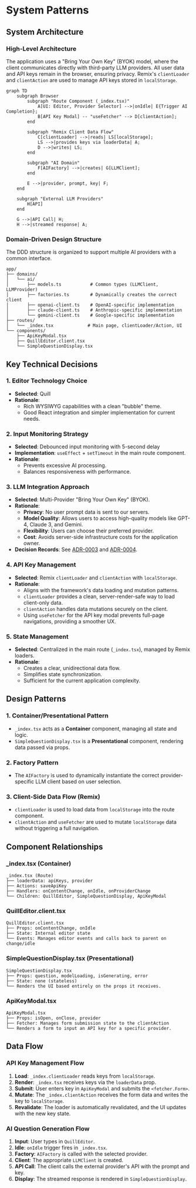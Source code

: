# System Patterns

## System Architecture

### High-Level Architecture

The application uses a "Bring Your Own Key" (BYOK) model, where the client communicates directly with third-party LLM providers. All user data and API keys remain in the browser, ensuring privacy. Remix's `clientLoader` and `clientAction` are used to manage API keys stored in `localStorage`.

```mermaid
graph TD
    subgraph Browser
        subgraph "Route Component (_index.tsx)"
            A[UI: Editor, Provider Selector] -->|onIdle| E{Trigger AI Completion};
            B[API Key Modal] -- "useFetcher" --> D[clientAction];
        end

        subgraph "Remix Client Data Flow"
            C[clientLoader] -->|reads| LS[localStorage];
            LS -->|provides keys via loaderData| A;
            D -->|writes| LS;
        end

        subgraph "AI Domain"
            F[AIFactory] -->|creates| G[LLMClient];
        end

        E -->|provider, prompt, key| F;
    end

    subgraph "External LLM Providers"
        H[API]
    end

    G -->|API Call| H;
    H -->|streamed response| A;
```

### Domain-Driven Design Structure

The DDD structure is organized to support multiple AI providers with a common interface.

```
app/
├── domains/
│   └── ai/
│       ├── models.ts           # Common types (LLMClient, LLMProvider)
│       ├── factories.ts        # Dynamically creates the correct client
│       ├── openai-client.ts    # OpenAI-specific implementation
│       ├── claude-client.ts    # Anthropic-specific implementation
│       └── gemini-client.ts    # Google-specific implementation
├── routes/
│   └── _index.tsx             # Main page, clientLoader/Action, UI
└── components/
    ├── ApiKeyModal.tsx
    ├── QuillEditor.client.tsx
    └── SimpleQuestionDisplay.tsx
```

## Key Technical Decisions

### 1. Editor Technology Choice
- **Selected**: Quill
- **Rationale**: 
  - Rich WYSIWYG capabilities with a clean "bubble" theme.
  - Good React integration and simpler implementation for current needs.

### 2. Input Monitoring Strategy
- **Selected**: Debounced input monitoring with 5-second delay
- **Implementation**: `useEffect` + `setTimeout` in the main route component.
- **Rationale**: 
  - Prevents excessive AI processing.
  - Balances responsiveness with performance.

### 3. LLM Integration Approach
- **Selected**: Multi-Provider "Bring Your Own Key" (BYOK).
- **Rationale**: 
  - **Privacy**: No user prompt data is sent to our servers.
  - **Model Quality**: Allows users to access high-quality models like GPT-4, Claude 3, and Gemini.
  - **Flexibility**: Users can choose their preferred provider.
  - **Cost**: Avoids server-side infrastructure costs for the application owner.
- **Decision Records**: See [ADR-0003](./../docs/adr/0003-use-byok-for-llm-integration.md) and [ADR-0004](./../docs/adr/0004-multi-provider-byok-llm-integration.md).

### 4. API Key Management
- **Selected**: Remix `clientLoader` and `clientAction` with `localStorage`.
- **Rationale**:
    - Aligns with the framework's data loading and mutation patterns.
    - `clientLoader` provides a clean, server-render-safe way to load client-only data.
    - `clientAction` handles data mutations securely on the client.
    - Using `useFetcher` for the API key modal prevents full-page navigations, providing a smoother UX.

### 5. State Management
- **Selected**: Centralized in the main route (`_index.tsx`), managed by Remix loaders.
- **Rationale**: 
  - Creates a clear, unidirectional data flow.
  - Simplifies state synchronization.
  - Sufficient for the current application complexity.

## Design Patterns

### 1. Container/Presentational Pattern
- `_index.tsx` acts as a **Container** component, managing all state and logic.
- `SimpleQuestionDisplay.tsx` is a **Presentational** component, rendering data passed via props.

### 2. Factory Pattern
- The `AIFactory` is used to dynamically instantiate the correct provider-specific LLM client based on user selection.

### 3. Client-Side Data Flow (Remix)
- `clientLoader` is used to load data from `localStorage` into the route component.
- `clientAction` and `useFetcher` are used to mutate `localStorage` data without triggering a full navigation.

## Component Relationships

### _index.tsx (Container)
```
_index.tsx (Route)
├── loaderData: apiKeys, provider
├── Actions: saveApiKey
├── Handlers: onContentChange, onIdle, onProviderChange
└── Children: QuillEditor, SimpleQuestionDisplay, ApiKeyModal
```

### QuillEditor.client.tsx
```
QuillEditor.client.tsx
├── Props: onContentChange, onIdle
├── State: Internal editor state
└── Events: Manages editor events and calls back to parent on change/idle
```

### SimpleQuestionDisplay.tsx (Presentational)
```
SimpleQuestionDisplay.tsx
├── Props: question, modelLoading, isGenerating, error
├── State: none (stateless)
└── Renders the UI based entirely on the props it receives.
```

### ApiKeyModal.tsx
```
ApiKeyModal.tsx
├── Props: isOpen, onClose, provider
├── Fetcher: Manages form submission state to the clientAction
└── Renders a form to input an API key for a specific provider.
```

## Data Flow

### API Key Management Flow
1. **Load**: `_index.clientLoader` reads keys from `localStorage`.
2. **Render**: `_index.tsx` receives keys via the `loaderData` prop.
3. **Submit**: User enters key in `ApiKeyModal` and submits the `<fetcher.Form>`.
4. **Mutate**: The `_index.clientAction` receives the form data and writes the key to `localStorage`.
5. **Revalidate**: The loader is automatically revalidated, and the UI updates with the new key state.

### AI Question Generation Flow
1. **Input**: User types in `QuillEditor`.
2. **Idle**: `onIdle` trigger fires in `_index.tsx`.
3. **Factory**: `AIFactory` is called with the selected provider.
4. **Client**: The appropriate `LLMClient` is created.
5. **API Call**: The client calls the external provider's API with the prompt and key.
6. **Display**: The streamed response is rendered in `SimpleQuestionDisplay`.
